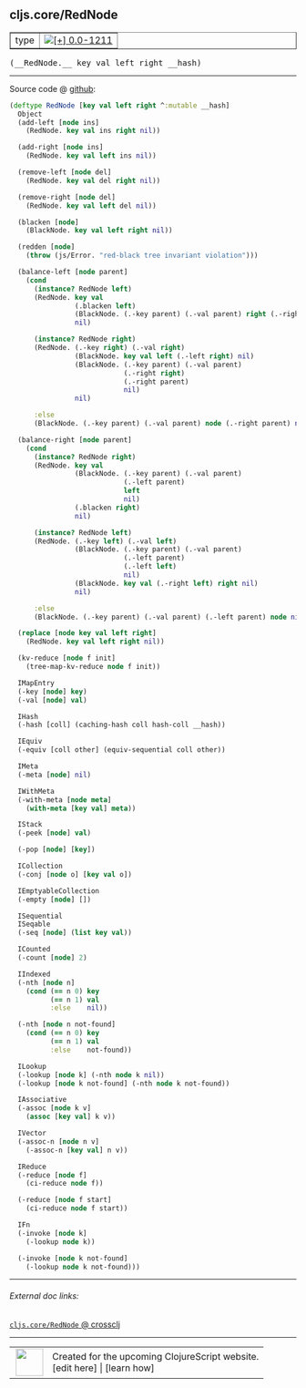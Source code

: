 ## cljs.core/RedNode



 <table border="1">
<tr>
<td>type</td>
<td><a href="https://github.com/cljsinfo/cljs-api-docs/tree/0.0-1211"><img valign="middle" alt="[+] 0.0-1211" title="Added in 0.0-1211" src="https://img.shields.io/badge/+-0.0--1211-lightgrey.svg"></a> </td>
</tr>
</table>


 <samp>
(__RedNode.__ key val left right __hash)<br>
</samp>

---







Source code @ [github](https://github.com/clojure/clojurescript/blob/r1803/src/cljs/cljs/core.cljs#L5156-L5295):

```clj
(deftype RedNode [key val left right ^:mutable __hash]
  Object
  (add-left [node ins]
    (RedNode. key val ins right nil))

  (add-right [node ins]
    (RedNode. key val left ins nil))

  (remove-left [node del]
    (RedNode. key val del right nil))

  (remove-right [node del]
    (RedNode. key val left del nil))

  (blacken [node]
    (BlackNode. key val left right nil))

  (redden [node]
    (throw (js/Error. "red-black tree invariant violation")))

  (balance-left [node parent]
    (cond
      (instance? RedNode left)
      (RedNode. key val
                (.blacken left)
                (BlackNode. (.-key parent) (.-val parent) right (.-right parent) nil)
                nil)

      (instance? RedNode right)
      (RedNode. (.-key right) (.-val right)
                (BlackNode. key val left (.-left right) nil)
                (BlackNode. (.-key parent) (.-val parent)
                            (.-right right)
                            (.-right parent)
                            nil)
                nil)

      :else
      (BlackNode. (.-key parent) (.-val parent) node (.-right parent) nil)))

  (balance-right [node parent]
    (cond
      (instance? RedNode right)
      (RedNode. key val
                (BlackNode. (.-key parent) (.-val parent)
                            (.-left parent)
                            left
                            nil)
                (.blacken right)
                nil)

      (instance? RedNode left)
      (RedNode. (.-key left) (.-val left)
                (BlackNode. (.-key parent) (.-val parent)
                            (.-left parent)
                            (.-left left)
                            nil)
                (BlackNode. key val (.-right left) right nil)
                nil)

      :else
      (BlackNode. (.-key parent) (.-val parent) (.-left parent) node nil)))

  (replace [node key val left right]
    (RedNode. key val left right nil))

  (kv-reduce [node f init]
    (tree-map-kv-reduce node f init))

  IMapEntry
  (-key [node] key)
  (-val [node] val)

  IHash
  (-hash [coll] (caching-hash coll hash-coll __hash))

  IEquiv
  (-equiv [coll other] (equiv-sequential coll other))

  IMeta
  (-meta [node] nil)

  IWithMeta
  (-with-meta [node meta]
    (with-meta [key val] meta))

  IStack
  (-peek [node] val)

  (-pop [node] [key])

  ICollection
  (-conj [node o] [key val o])

  IEmptyableCollection
  (-empty [node] [])

  ISequential
  ISeqable
  (-seq [node] (list key val))

  ICounted
  (-count [node] 2)

  IIndexed
  (-nth [node n]
    (cond (== n 0) key
          (== n 1) val
          :else    nil))

  (-nth [node n not-found]
    (cond (== n 0) key
          (== n 1) val
          :else    not-found))

  ILookup
  (-lookup [node k] (-nth node k nil))
  (-lookup [node k not-found] (-nth node k not-found))

  IAssociative
  (-assoc [node k v]
    (assoc [key val] k v))

  IVector
  (-assoc-n [node n v]
    (-assoc-n [key val] n v))

  IReduce
  (-reduce [node f]
    (ci-reduce node f))

  (-reduce [node f start]
    (ci-reduce node f start))

  IFn
  (-invoke [node k]
    (-lookup node k))

  (-invoke [node k not-found]
    (-lookup node k not-found)))
```

<!--
Repo - tag - source tree - lines:

 <pre>
clojurescript @ r1803
└── src
    └── cljs
        └── cljs
            └── <ins>[core.cljs:5156-5295](https://github.com/clojure/clojurescript/blob/r1803/src/cljs/cljs/core.cljs#L5156-L5295)</ins>
</pre>

-->

---



###### External doc links:

[`cljs.core/RedNode` @ crossclj](http://crossclj.info/fun/cljs.core.cljs/RedNode.html)<br>

---

 <table>
<tr><td>
<img valign="middle" align="right" width="48px" src="http://i.imgur.com/Hi20huC.png">
</td><td>
Created for the upcoming ClojureScript website.<br>
[edit here] | [learn how]
</td></tr></table>

[edit here]:https://github.com/cljsinfo/cljs-api-docs/blob/master/cljsdoc/cljs.core_RedNode.cljsdoc
[learn how]:https://github.com/cljsinfo/cljs-api-docs/wiki/cljsdoc-files

<!--

This information was too distracting to show to readers, but I'll leave it
commented here since it is helpful to:

- pretty-print the data used to generate this document
- and show how to retrieve that data



The API data for this symbol:

```clj
{:ns "cljs.core",
 :name "RedNode",
 :type "type",
 :signature ["[key val left right __hash]"],
 :source {:code "(deftype RedNode [key val left right ^:mutable __hash]\n  Object\n  (add-left [node ins]\n    (RedNode. key val ins right nil))\n\n  (add-right [node ins]\n    (RedNode. key val left ins nil))\n\n  (remove-left [node del]\n    (RedNode. key val del right nil))\n\n  (remove-right [node del]\n    (RedNode. key val left del nil))\n\n  (blacken [node]\n    (BlackNode. key val left right nil))\n\n  (redden [node]\n    (throw (js/Error. \"red-black tree invariant violation\")))\n\n  (balance-left [node parent]\n    (cond\n      (instance? RedNode left)\n      (RedNode. key val\n                (.blacken left)\n                (BlackNode. (.-key parent) (.-val parent) right (.-right parent) nil)\n                nil)\n\n      (instance? RedNode right)\n      (RedNode. (.-key right) (.-val right)\n                (BlackNode. key val left (.-left right) nil)\n                (BlackNode. (.-key parent) (.-val parent)\n                            (.-right right)\n                            (.-right parent)\n                            nil)\n                nil)\n\n      :else\n      (BlackNode. (.-key parent) (.-val parent) node (.-right parent) nil)))\n\n  (balance-right [node parent]\n    (cond\n      (instance? RedNode right)\n      (RedNode. key val\n                (BlackNode. (.-key parent) (.-val parent)\n                            (.-left parent)\n                            left\n                            nil)\n                (.blacken right)\n                nil)\n\n      (instance? RedNode left)\n      (RedNode. (.-key left) (.-val left)\n                (BlackNode. (.-key parent) (.-val parent)\n                            (.-left parent)\n                            (.-left left)\n                            nil)\n                (BlackNode. key val (.-right left) right nil)\n                nil)\n\n      :else\n      (BlackNode. (.-key parent) (.-val parent) (.-left parent) node nil)))\n\n  (replace [node key val left right]\n    (RedNode. key val left right nil))\n\n  (kv-reduce [node f init]\n    (tree-map-kv-reduce node f init))\n\n  IMapEntry\n  (-key [node] key)\n  (-val [node] val)\n\n  IHash\n  (-hash [coll] (caching-hash coll hash-coll __hash))\n\n  IEquiv\n  (-equiv [coll other] (equiv-sequential coll other))\n\n  IMeta\n  (-meta [node] nil)\n\n  IWithMeta\n  (-with-meta [node meta]\n    (with-meta [key val] meta))\n\n  IStack\n  (-peek [node] val)\n\n  (-pop [node] [key])\n\n  ICollection\n  (-conj [node o] [key val o])\n\n  IEmptyableCollection\n  (-empty [node] [])\n\n  ISequential\n  ISeqable\n  (-seq [node] (list key val))\n\n  ICounted\n  (-count [node] 2)\n\n  IIndexed\n  (-nth [node n]\n    (cond (== n 0) key\n          (== n 1) val\n          :else    nil))\n\n  (-nth [node n not-found]\n    (cond (== n 0) key\n          (== n 1) val\n          :else    not-found))\n\n  ILookup\n  (-lookup [node k] (-nth node k nil))\n  (-lookup [node k not-found] (-nth node k not-found))\n\n  IAssociative\n  (-assoc [node k v]\n    (assoc [key val] k v))\n\n  IVector\n  (-assoc-n [node n v]\n    (-assoc-n [key val] n v))\n\n  IReduce\n  (-reduce [node f]\n    (ci-reduce node f))\n\n  (-reduce [node f start]\n    (ci-reduce node f start))\n\n  IFn\n  (-invoke [node k]\n    (-lookup node k))\n\n  (-invoke [node k not-found]\n    (-lookup node k not-found)))",
          :title "Source code",
          :repo "clojurescript",
          :tag "r1803",
          :filename "src/cljs/cljs/core.cljs",
          :lines [5156 5295]},
 :full-name "cljs.core/RedNode",
 :full-name-encode "cljs.core_RedNode",
 :history [["+" "0.0-1211"]]}

```

Retrieve the API data for this symbol:

```clj
;; from Clojure REPL
(require '[clojure.edn :as edn])
(-> (slurp "https://raw.githubusercontent.com/cljsinfo/cljs-api-docs/catalog/cljs-api.edn")
    (edn/read-string)
    (get-in [:symbols "cljs.core/RedNode"]))
```

-->
